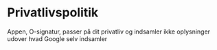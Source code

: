 # Privatlivspolitik
Appen, O-signatur, passer på dit privatliv og indsamler ikke oplysninger udover hvad Google selv indsamler
